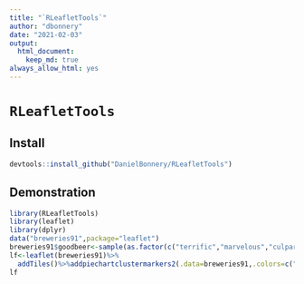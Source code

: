 ```yaml
---
title: "`RLeafletTools`"
author: "dbonnery"
date: "2021-02-03"
output: 
  html_document:
    keep_md: true
always_allow_html: yes
---
```



# `RLeafletTools` 

## Install

```r
devtools::install_github("DanielBonnery/RLeafletTools")
```

## Demonstration

```r
library(RLeafletTools)
library(leaflet)
library(dplyr)
data("breweries91",package="leaflet")
breweries91$goodbeer<-sample(as.factor(c("terrific","marvelous","culparterretaping")),nrow(breweries91),replace=T)
lf<-leaflet(breweries91)%>%
  addTiles()%>%addpiechartclustermarkers2(.data=breweries91,.colors=c("red","green","blue"),group="goodbeer")
lf
```

<!--html_preserve--><div id="htmlwidget-31a267b86573708cebcb" style="width:672px;height:480px;" class="leaflet html-widget"></div>
<script type="application/json" data-for="htmlwidget-31a267b86573708cebcb">{"x":{"options":{"crs":{"crsClass":"L.CRS.EPSG3857","code":null,"proj4def":null,"projectedBounds":null,"options":{}}},"calls":[{"method":"addTiles","args":["//{s}.tile.openstreetmap.org/{z}/{x}/{y}.png",null,null,{"minZoom":0,"maxZoom":18,"tileSize":256,"subdomains":"abc","errorTileUrl":"","tms":false,"noWrap":false,"zoomOffset":0,"zoomReverse":false,"opacity":1,"zIndex":1,"detectRetina":false,"attribution":"&copy; <a href=\"http://openstreetmap.org\">OpenStreetMap<\/a> contributors, <a href=\"http://creativecommons.org/licenses/by-sa/2.0/\">CC-BY-SA<\/a>"}]},{"method":"addAwesomeMarkers","args":[[49.71979,49.884051,49.502098,49.274716,49.861905,49.794334,49.701477,49.067436,49.070292,49.77994,49.060542,49.561804,49.595108,49.602554,49.72581,49.7202,49.644533,49.645651,49.615866,49.50683,48.900742,49.707329,49.884229,49.677827,49.450083,49.710838,49.276265,49.554706,49.882777,49.727998,49.737703,49.755953],[10.889217,11.228988,10.416021,10.928096,11.291932,11.509409,11.163238,10.34418,10.316987,11.186931,10.965571,11.368508,11.009011,11.005049,11.059662,11.056749,11.252699,11.248618,10.630027,11.428338,11.029479,10.806113,11.267583,11.252911,11.308721,11.172792,10.685605,11.22997,11.129541,11.202701,11.223148,11.175664],{"icon":"ios-close","markerColor":["red","green","blue","green","green","red","green","blue","green","green","blue","blue","blue","red","green","red","red","green","red","blue","blue","blue","red","red","red","blue","blue","green","blue","blue","red","red"],"iconColor":"black","spin":false,"squareMarker":false,"iconRotate":0,"font":"monospace","prefix":"ion"},null,"goodbeer",{"interactive":true,"draggable":false,"keyboard":true,"title":"","alt":"","zIndexOffset":0,"opacity":1,"riseOnHover":false,"riseOffset":250},null,null,{"showCoverageOnHover":true,"zoomToBoundsOnClick":true,"spiderfyOnMaxZoom":true,"removeOutsideVisibleBounds":true,"spiderLegPolylineOptions":{"weight":1.5,"color":"#222","opacity":0.5},"freezeAtZoom":false,"iconCreateFunction":"function(cluster) {\n      const groups= ['culparterretaping','marvelous','terrific'];\n      const colors= {\n      groups: ['red','green','blue'],\n      center:'#ddd',\n      text:'black'\n      };\n      const markers= cluster.getAllChildMarkers();\n      \n      const proportions= groups.map(group => markers.filter(marker => marker.options.label === group).length / markers.length);\n      function sum(arr, first= 0, last) {\n      return arr.slice(first, last).reduce((total, curr) => total+curr, 0);\n      }\n      const cumulativeProportions= proportions.map((val, i, arr) => sum(arr, 0, i+1));\n      cumulativeProportions.unshift(0);\n      \n      const widthgm = 2*Math.sqrt(markers.length);\n      const radiusgm= 15+widthgm/2;\n      const width = 2*Math.min(Math.sqrt(markers.length),5);\n      const radius= 15+1.2*Math.log(markers.length)/Math.log(10)+width/2;\n      \n      const arcs= cumulativeProportions.map((prop, i) => { return {\n      x   :  radius*Math.sin(2*Math.PI*prop),\n      y   : -radius*Math.cos(2*Math.PI*prop),\n      long: proportions[i-1] >.5 ? 1 : 0\n      }});\n      const paths= proportions.map((prop, i) => {\n      if (prop === 0) return '';\n      else if (prop === 1) return `<circle cx='0' cy='0' r='${radius}' fill='none' stroke='${colors.groups[i]}' stroke-width='${width}' stroke-alignment='center' stroke-linecap='butt' />`;\n      else return `<path d='M ${arcs[i].x} ${arcs[i].y} A ${radius} ${radius} 0 ${arcs[i+1].long} 1 ${arcs[i+1].x} ${arcs[i+1].y}' fill='none' stroke='${colors.groups[i]}' stroke-width='${width}' stroke-alignment='center' stroke-linecap='butt' />`\n      });\n      \n      return new L.DivIcon({\n      html: `\n      <svg width='60' height='60' viewBox='-30 -30 60 60' style='width: 60px; height: 60px; position: relative; top: -24px; left: -24px;' >\n      <circle cx='0' cy='0' r='${radius}' stroke='none' fill='${colors.center}' />\n      <text x='0' y='0' dominant-baseline='central' text-anchor='middle' fill='${colors.text}' font-size='15'>${markers.length}<\/text>\n      ${paths.join('')}\n      <\/svg>\n      `,\n      className: 'marker-cluster'\n      });\n}"},["toto","toto","toto","toto","toto","toto","toto","toto","toto","toto","toto","toto","toto","toto","toto","toto","toto","toto","toto","toto","toto","toto","toto","toto","toto","toto","toto","toto","toto","toto","toto","toto"],["culparterretaping","marvelous","terrific","marvelous","marvelous","culparterretaping","marvelous","terrific","marvelous","marvelous","terrific","terrific","terrific","culparterretaping","marvelous","culparterretaping","culparterretaping","marvelous","culparterretaping","terrific","terrific","terrific","culparterretaping","culparterretaping","culparterretaping","terrific","terrific","marvelous","terrific","terrific","culparterretaping","culparterretaping"],{"interactive":false,"permanent":false,"direction":"auto","opacity":1,"offset":[0,0],"textsize":"10px","textOnly":false,"className":"","sticky":true},null]}],"limits":{"lat":[48.900742,49.884229],"lng":[10.316987,11.509409]}},"evals":["calls.1.args.8.iconCreateFunction"],"jsHooks":[]}</script><!--/html_preserve-->

